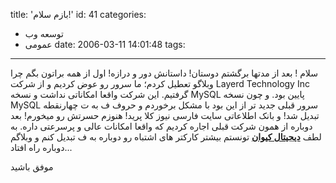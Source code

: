 title: 'بازم سلام!'
id: 41
categories:
  - توسعه وب
  - عمومی
date: 2006-03-11 14:01:48
tags:
---

سلام ! بعد از مدتها برگشتم دوستان! داستانش دور و درازه!
اول از همه براتون بگم چرا وبلاگو تعطیل کردم؛ ما سرور رو عوض کردیم و از شرکت Layerd Technology Inc گرفتیم. این شرکت واقعا امکاناتی نداشت و نسخه MySQL پایین بود. و چون نسخه MySQL سرور قبلی جدید تر از این بود با مشکل برخوردم و حروف ف به ت چهارنقطه تبدیل شد! و بانک اطلاعاتی سایت فارسی نیوز کلا پرید! هنوزم حسرتش رو میخورم!
بعد دوباره از همون شرکت قبلی اجاره کردیم که واقعا امکانات عالی و پرسرعتی داره. به لطف [**دیجیتال کیوان**](http://digital.keyvan.biz) تونستم بیشتر کارکتر های اشتباه رو دوباره به ف تبدیل کنم و وبلاگم دوباره راه افتاد...

موفق باشید